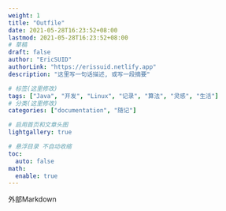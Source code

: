 ```yaml
---
weight: 1
title: "Outfile"
date: 2021-05-28T16:23:52+08:00
lastmod: 2021-05-28T16:23:52+08:00
# 草稿
draft: false
author: "EricSUID"
authorLink: "https://erissuid.netlify.app"
description: "这里写一句话描述, 或写一段摘要"

# 标签(这里修改)
tags: ["Java", "开发", "Linux", "记录", "算法", "灵感", "生活"]
# 分类(这里修改)
categories: ["documentation", "随记"]

# 启用首页和文章头图
lightgallery: true

# 悬浮目录 不自动收缩
toc:
  auto: false
math:
  enable: true
---
```


外部Markdown
